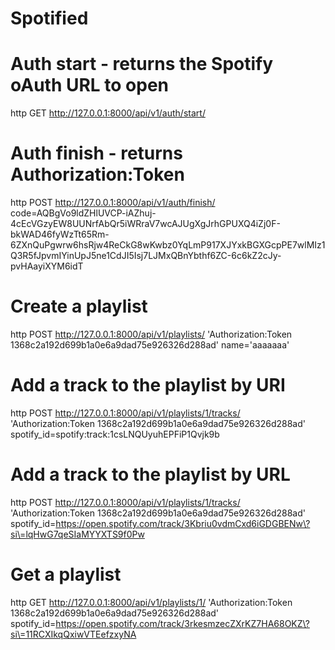 Spotified
=========

# Auth start - returns the Spotify oAuth URL to open
http GET http://127.0.0.1:8000/api/v1/auth/start/

# Auth finish - returns Authorization:Token 
http POST http://127.0.0.1:8000/api/v1/auth/finish/ code=AQBgVo9ldZHlUVCP-iAZhuj-4cEcVGzyEW8UUNrfAbQr5iWRraV7wcAJUgXgJrhGPUXQ4iZj0F-bkWAD46fyWzTt65Rm-6ZXnQuPgwrw6hsRjw4ReCkG8wKwbz0YqLmP917XJYxkBGXGcpPE7wlMIz1Q3R5fJpvmIYinUpJ5ne1CdJI5Isj7LJMxQBnYbthf6ZC-6c6kZ2cJy-pvHAayiXYM6idT

# Create a playlist
http POST http://127.0.0.1:8000/api/v1/playlists/ 'Authorization:Token 1368c2a192d699b1a0e6a9dad75e926326d288ad' name='aaaaaaa'

# Add a track to the playlist by URI 
http POST http://127.0.0.1:8000/api/v1/playlists/1/tracks/ 'Authorization:Token 1368c2a192d699b1a0e6a9dad75e926326d288ad' spotify_id=spotify:track:1csLNQUyuhEPFiP1Qvjk9b

# Add a track to the playlist by URL
http POST http://127.0.0.1:8000/api/v1/playlists/1/tracks/ 'Authorization:Token 1368c2a192d699b1a0e6a9dad75e926326d288ad' spotify_id=https://open.spotify.com/track/3Kbriu0vdmCxd6iGDGBENw\?si\=lqHwG7qeSIaMYYXTS9f0Pw

# Get a playlist
http GET http://127.0.0.1:8000/api/v1/playlists/1/ 'Authorization:Token 1368c2a192d699b1a0e6a9dad75e926326d288ad' spotify_id=https://open.spotify.com/track/3rkesmzecZXrKZ7HA68OKZ\?si\=11RCXIkqQxiwVTEefzxyNA
